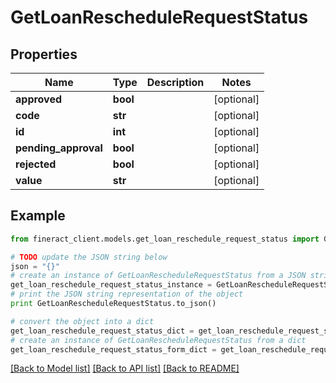# GetLoanRescheduleRequestStatus


## Properties

Name | Type | Description | Notes
------------ | ------------- | ------------- | -------------
**approved** | **bool** |  | [optional] 
**code** | **str** |  | [optional] 
**id** | **int** |  | [optional] 
**pending_approval** | **bool** |  | [optional] 
**rejected** | **bool** |  | [optional] 
**value** | **str** |  | [optional] 

## Example

```python
from fineract_client.models.get_loan_reschedule_request_status import GetLoanRescheduleRequestStatus

# TODO update the JSON string below
json = "{}"
# create an instance of GetLoanRescheduleRequestStatus from a JSON string
get_loan_reschedule_request_status_instance = GetLoanRescheduleRequestStatus.from_json(json)
# print the JSON string representation of the object
print GetLoanRescheduleRequestStatus.to_json()

# convert the object into a dict
get_loan_reschedule_request_status_dict = get_loan_reschedule_request_status_instance.to_dict()
# create an instance of GetLoanRescheduleRequestStatus from a dict
get_loan_reschedule_request_status_form_dict = get_loan_reschedule_request_status.from_dict(get_loan_reschedule_request_status_dict)
```
[[Back to Model list]](../README.md#documentation-for-models) [[Back to API list]](../README.md#documentation-for-api-endpoints) [[Back to README]](../README.md)


